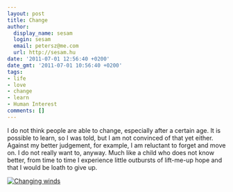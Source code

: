 ```yaml
---
layout: post
title: Change
author:
  display_name: sesam
  login: sesam
  email: petersz@me.com
  url: http://sesam.hu
date: '2011-07-01 12:56:40 +0200'
date_gmt: '2011-07-01 10:56:40 +0200'
tags:
- life
- love
- change
- learn
- Human Interest
comments: []
---
```


I do not think people are able to change, especially after a certain age. It is possible to learn, so I was told, but I am not convinced of that yet either. Against my better judgement, for example, I am reluctant to forget and move on. I do not really want to, anyway. Much like a child who does not know better, from time to time I experience little outbursts of lift-me-up hope and that I would be loath to give up.

[![Changing winds](http://farm4.static.flickr.com/3403/4629178484_b561c906e2_z.jpg)](http://www.flickr.com/photos/pagedooley/4629178484 "Changing winds by kevindooley, on Flickr")
